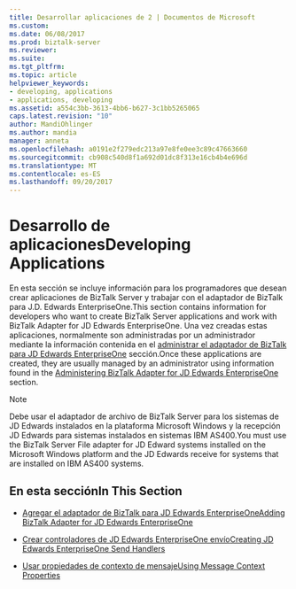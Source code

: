 ```yaml
---
title: Desarrollar aplicaciones de 2 | Documentos de Microsoft
ms.custom: 
ms.date: 06/08/2017
ms.prod: biztalk-server
ms.reviewer: 
ms.suite: 
ms.tgt_pltfrm: 
ms.topic: article
helpviewer_keywords:
- developing, applications
- applications, developing
ms.assetid: a554c3bb-3613-4bb6-b627-3c1bb5265065
caps.latest.revision: "10"
author: MandiOhlinger
ms.author: mandia
manager: anneta
ms.openlocfilehash: a0191e2f279edc213a97e8fe0ee3c89c47663660
ms.sourcegitcommit: cb908c540d8f1a692d01dc8f313e16cb4b4e696d
ms.translationtype: MT
ms.contentlocale: es-ES
ms.lasthandoff: 09/20/2017
---
```

# <a name="developing-applications"></a><span data-ttu-id="b3d8f-102">Desarrollo de aplicaciones</span><span class="sxs-lookup"><span data-stu-id="b3d8f-102">Developing Applications</span></span>
<span data-ttu-id="b3d8f-103">En esta sección se incluye información para los programadores que desean crear aplicaciones de BizTalk Server y trabajar con el adaptador de BizTalk para J.D. Edwards EnterpriseOne.</span><span class="sxs-lookup"><span data-stu-id="b3d8f-103">This section contains information for developers who want to create BizTalk Server applications and work with BizTalk Adapter for JD Edwards EnterpriseOne.</span></span> <span data-ttu-id="b3d8f-104">Una vez creadas estas aplicaciones, normalmente son administradas por un administrador mediante la información contenida en el [administrar el adaptador de BizTalk para JD Edwards EnterpriseOne](../core/administering-biztalk-adapter-for-jd-edwards-enterpriseone.md) sección.</span><span class="sxs-lookup"><span data-stu-id="b3d8f-104">Once these applications are created, they are usually managed by an administrator using information found in the [Administering BizTalk Adapter for JD Edwards EnterpriseOne](../core/administering-biztalk-adapter-for-jd-edwards-enterpriseone.md) section.</span></span>  
  
> [!NOTE]
>  <span data-ttu-id="b3d8f-105">Debe usar el adaptador de archivo de BizTalk Server para los sistemas de JD Edwards instalados en la plataforma Microsoft Windows y la recepción JD Edwards para sistemas instalados en sistemas IBM AS400.</span><span class="sxs-lookup"><span data-stu-id="b3d8f-105">You must use the BizTalk Server File adapter for JD Edward systems installed on the Microsoft Windows platform and the JD Edwards receive for systems that are installed on IBM AS400 systems.</span></span>  
  
## <a name="in-this-section"></a><span data-ttu-id="b3d8f-106">En esta sección</span><span class="sxs-lookup"><span data-stu-id="b3d8f-106">In This Section</span></span>  
  
-   [<span data-ttu-id="b3d8f-107">Agregar el adaptador de BizTalk para JD Edwards EnterpriseOne</span><span class="sxs-lookup"><span data-stu-id="b3d8f-107">Adding BizTalk Adapter for JD Edwards EnterpriseOne</span></span>](../core/adding-biztalk-adapter-for-jd-edwards-enterpriseone.md)  
  
-   [<span data-ttu-id="b3d8f-108">Crear controladores de JD Edwards EnterpriseOne envío</span><span class="sxs-lookup"><span data-stu-id="b3d8f-108">Creating JD Edwards EnterpriseOne Send Handlers</span></span>](../core/creating-jd-edwards-enterpriseone-send-handlers.md)  
  
-   [<span data-ttu-id="b3d8f-109">Usar propiedades de contexto de mensaje</span><span class="sxs-lookup"><span data-stu-id="b3d8f-109">Using Message Context Properties</span></span>](../core/using-message-context-properties1.md)